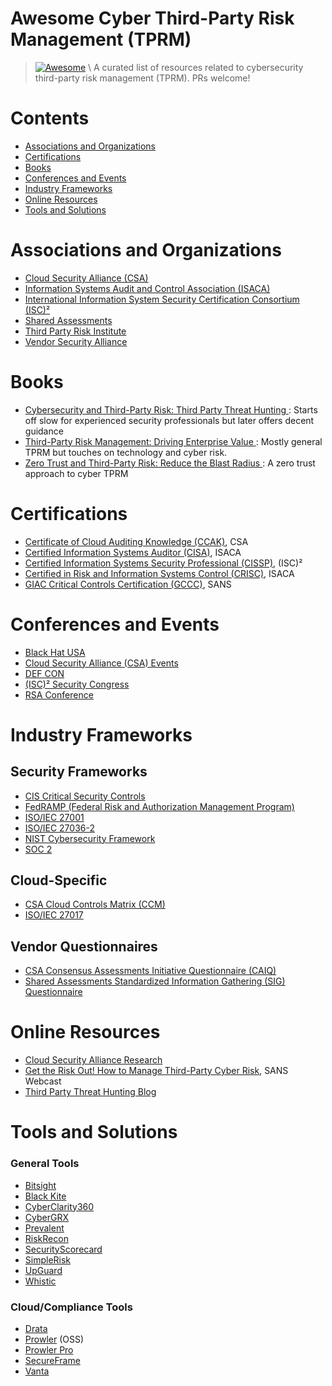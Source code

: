# Awesome Cyber Third-Party Risk Management (TPRM)

> [![Awesome](https://cdn.rawgit.com/sindresorhus/awesome/d7305f38d29fed78fa85652e3a63e154dd8e8829/media/badge.svg)](https://github.com/sindresorhus/awesome)
\ 
> A curated list of resources related to cybersecurity third-party risk management (TPRM). PRs welcome!

# Contents
* [Associations and Organizations](#associations-and-organizations)
* [Certifications](#certifications)
* [Books](#books)
* [Conferences and Events](#conferences-and-events)
* [Industry Frameworks](#industry-frameworks)
* [Online Resources](#online-resources)
* [Tools and Solutions](#tools-and-solutions)

# Associations and Organizations

* [Cloud Security Alliance (CSA)](https://cloudsecurityalliance.org/)
* [Information Systems Audit and Control Association (ISACA)](https://www.isaca.org/)
* [International Information System Security Certification Consortium (ISC)²](https://www.isc2.org/)
* [Shared Assessments](https://sharedassessments.org/)
* [Third Party Risk Institute](https://thirdpartyriskinstitute.com/)
* [Vendor Security Alliance](https://www.vendorsecurityalliance.org/)

# Books

* [Cybersecurity and Third-Party Risk: Third Party Threat Hunting
](https://www.wiley.com/en-us/Cybersecurity+and+Third+Party+Risk%3A+Third+Party+Threat+Hunting-p-9781119809562): Starts off slow for experienced security professionals but later offers decent guidance
* [Third-Party Risk Management: Driving Enterprise Value
](https://www.rmahq.org/product/656430479?gmssopc=1): Mostly general TPRM but touches on technology and cyber risk.
* [Zero Trust and Third-Party Risk: Reduce the Blast Radius
](https://www.wiley.com/en-us/Zero+Trust+and+Third+Party+Risk%3A+Reduce+the+Blast+Radius-p-9781394203154): A zero trust approach to cyber TPRM

# Certifications

* [Certificate of Cloud Auditing Knowledge (CCAK)](https://cloudsecurityalliance.org/education/ccak/), CSA
* [Certified Information Systems Auditor (CISA)](https://www.isaca.org/credentialing/cisa), ISACA
* [Certified Information Systems Security Professional (CISSP)](https://www.isc2.org/Certifications/CISSP), (ISC)²
* [Certified in Risk and Information Systems Control (CRISC)](https://www.isaca.org/credentialing/crisc), ISACA
* [GIAC Critical Controls Certification (GCCC)](https://www.giac.org/certifications/critical-controls-certification-gccc/), SANS

# Conferences and Events

* [Black Hat USA](https://www.blackhat.com/)
* [Cloud Security Alliance (CSA) Events](https://cloudsecurityalliance.org/events/)
* [DEF CON](https://defcon.org/)
* [(ISC)² Security Congress](https://www.isc2.org/Events)
* [RSA Conference](https://www.rsaconference.com/)

# Industry Frameworks

## Security Frameworks

* [CIS Critical Security Controls](https://www.cisecurity.org/controls)
* [FedRAMP (Federal Risk and Authorization Management Program)](https://www.fedramp.gov/program-basics/)
* [ISO/IEC 27001](https://www.iso.org/standard/27001)
* [ISO/IEC 27036-2](https://www.iso.org/standard/82060.html)
* [NIST Cybersecurity Framework](https://www.nist.gov/cyberframework)
* [SOC 2](https://us.aicpa.org/interestareas/frc/assuranceadvisoryservices/aicpasoc2report)

## Cloud-Specific

* [CSA Cloud Controls Matrix (CCM)](https://cloudsecurityalliance.org/research/cloud-controls-matrix/)
* [ISO/IEC 27017](https://www.iso.org/standard/43757.html)

## Vendor Questionnaires

* [CSA Consensus Assessments Initiative Questionnaire (CAIQ)](https://cloudsecurityalliance.org/research/cloud-controls-matrix/)
* [Shared Assessments Standardized Information Gathering (SIG) Questionnaire](https://sharedassessments.org/sig/)

# Online Resources

* [Cloud Security Alliance Research](https://cloudsecurityalliance.org/research/)
* [Get the Risk Out! How to Manage Third-Party Cyber Risk](https://www.sans.org/webcasts/get-the-risk-out-how-to-manage-third-party-cyber-risk/), SANS Webcast
* [Third Party Threat Hunting Blog](https://thirdpartythreathunting.com/blog)

# Tools and Solutions

### General Tools

* [Bitsight](https://www.bitsight.com/)
* [Black Kite](https://blackkite.com/)
* [CyberClarity360](https://www.kroll.com/en/services/cyber-risk/governance-advisory/cyberclarity)
* [CyberGRX](https://www.cybergrx.com/)
* [Prevalent](https://www.prevalent.net/use-cases/vendor-information-security-cybersecurity-assessment/)
* [RiskRecon](https://www.riskrecon.com/)
* [SecurityScorecard](https://securityscorecard.com/product/third-party-risk-management/)
* [SimpleRisk](https://www.simplerisk.com/) 
* [UpGuard](https://www.upguard.com/)
* [Whistic](https://www.whistic.com/)

### Cloud/Compliance Tools

* [Drata](https://drata.com/)
* [Prowler](https://github.com/prowler-cloud/prowler) (OSS)
* [Prowler Pro](https://prowler.pro/)
* [SecureFrame](https://secureframe.com/)
* [Vanta](https://www.vanta.com/)
